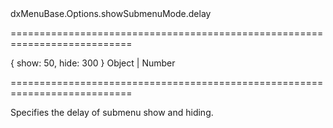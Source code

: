 <!--id-->dxMenuBase.Options.showSubmenuMode.delay<!--/id-->
===========================================================================
<!--default-->{ show: 50, hide: 300 }<!--/default-->
<!--type-->Object | Number<!--/type-->
===========================================================================

<!--shortDescription-->
Specifies the delay of submenu show and hiding.
<!--/shortDescription-->

<!--fullDescription-->

<!--/fullDescription-->